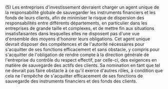 (5) Les entreprises d'investissement devraient charger un agent unique de la responsabilité globale de sauvegarder les instruments financiers et les fonds de leurs clients, afin de minimiser le risque de dispersion des responsabilités entre différents départements, en particulier dans les entreprises de grande taille et complexes, et de mettre fin aux situations insatisfaisantes dans lesquelles elles ne disposent pas d'une vue d'ensemble des moyens d'honorer leurs obligations. Cet agent unique devrait disposer des compétences et de l'autorité nécessaires pour s'acquitter de ses fonctions efficacement et sans obstacle, y compris pour s'acquitter de l'obligation de rendre compte à la direction générale de l'entreprise du contrôle du respect effectif, par celle-ci, des exigences en matière de sauvegarde des actifs des clients. Sa nomination en tant que tel ne devrait pas faire obstacle à ce qu'il exerce d'autres rôles, à condition que cela ne l'empêche de s'acquitter efficacement de ses fonctions de sauvegarde des instruments financiers et des fonds des clients.